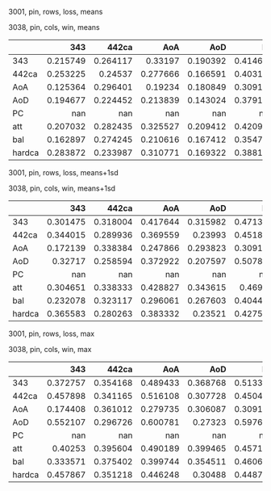 3001, pin, rows, loss, means

3038, pin, cols, win, means

|        |        343 |      442ca |        AoA |        AoD |         PC |        att |        bal |     hardca |
|:-------|-----------:|-----------:|-----------:|-----------:|-----------:|-----------:|-----------:|-----------:|
| 343    |   0.215749 |   0.264117 |   0.33197  |   0.190392 |   0.414638 |   0.279027 |   0.295785 |   0.184406 |
| 442ca  |   0.253225 |   0.24537  |   0.277666 |   0.166591 |   0.403126 |   0.240887 |   0.238857 |   0.209988 |
| AoA    |   0.125364 |   0.296401 |   0.19234  |   0.180849 |   0.309194 |   0.165925 |   0.226664 |   0.234392 |
| AoD    |   0.194677 |   0.224452 |   0.213839 |   0.143024 |   0.379141 |   0.162704 |   0.188435 |   0.229558 |
| PC     | nan        | nan        | nan        | nan        | nan        | nan        | nan        | nan        |
| att    |   0.207032 |   0.282435 |   0.325527 |   0.209412 |   0.420931 |   0.270707 |   0.299531 |   0.185579 |
| bal    |   0.162897 |   0.274245 |   0.210616 |   0.167412 |   0.354732 |   0.17446  |   0.223381 |   0.249035 |
| hardca |   0.283872 |   0.233987 |   0.310771 |   0.169322 |   0.388126 |   0.266309 |   0.239897 |   0.197569 |

3001, pin, rows, loss, means+1sd

3038, pin, cols, win, means+1sd

|        |        343 |      442ca |        AoA |        AoD |         PC |        att |        bal |     hardca |
|:-------|-----------:|-----------:|-----------:|-----------:|-----------:|-----------:|-----------:|-----------:|
| 343    |   0.301475 |   0.318004 |   0.417644 |   0.315982 |   0.471373 |   0.353089 |   0.3934   |   0.250233 |
| 442ca  |   0.344015 |   0.289936 |   0.369559 |   0.23993  |   0.451861 |   0.314605 |   0.300504 |   0.281704 |
| AoA    |   0.172139 |   0.338384 |   0.247866 |   0.293823 |   0.309194 |   0.223928 |   0.314302 |   0.295443 |
| AoD    |   0.32717  |   0.258594 |   0.372922 |   0.207597 |   0.507842 |   0.256622 |   0.257389 |   0.276089 |
| PC     | nan        | nan        | nan        | nan        | nan        | nan        | nan        | nan        |
| att    |   0.304651 |   0.338333 |   0.428827 |   0.343615 |   0.46964  |   0.364611 |   0.403394 |   0.249266 |
| bal    |   0.232078 |   0.323117 |   0.296061 |   0.267603 |   0.404411 |   0.242157 |   0.309035 |   0.312618 |
| hardca |   0.365583 |   0.280263 |   0.383332 |   0.23521  |   0.427561 |   0.317165 |   0.296553 |   0.263861 |

3001, pin, rows, loss, max

3038, pin, cols, win, max

|        |        343 |      442ca |        AoA |        AoD |         PC |        att |        bal |     hardca |
|:-------|-----------:|-----------:|-----------:|-----------:|-----------:|-----------:|-----------:|-----------:|
| 343    |   0.372757 |   0.354168 |   0.489433 |   0.368768 |   0.513322 |   0.390696 |   0.514499 |   0.32714  |
| 442ca  |   0.457898 |   0.341165 |   0.516108 |   0.307728 |   0.450441 |   0.429747 |   0.411715 |   0.434721 |
| AoA    |   0.174408 |   0.361012 |   0.279735 |   0.306087 |   0.309194 |   0.223928 |   0.396853 |   0.298817 |
| AoD    |   0.552107 |   0.296726 |   0.600781 |   0.27323  |   0.597635 |   0.33636  |   0.345415 |   0.3278   |
| PC     | nan        | nan        | nan        | nan        | nan        | nan        | nan        | nan        |
| att    |   0.40253  |   0.395604 |   0.490189 |   0.399465 |   0.457112 |   0.428986 |   0.518073 |   0.334068 |
| bal    |   0.333571 |   0.375402 |   0.399744 |   0.354511 |   0.460695 |   0.276959 |   0.46989  |   0.406144 |
| hardca |   0.457867 |   0.351218 |   0.446248 |   0.30488  |   0.448744 |   0.389259 |   0.392193 |   0.352057 |

